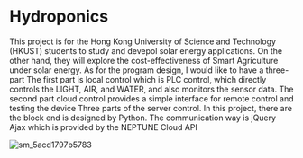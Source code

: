 # Hydroponics

This project is for the Hong Kong University of Science and Technology (HKUST) students to study and devepol solar energy applications. On the other hand, they will explore the cost-effectiveness of Smart Agriculture under solar energy. As for the program design, I would like to have a three-part 
The first part is local control which is PLC control, which directly controls the LIGHT, AIR, and WATER, and also monitors the sensor data.
The second part cloud control provides a simple interface for remote control and testing the device
Three parts of the server control. In this project, there are the block end is designed by Python. The communication way is jQuery Ajax which is provided by the NEPTUNE Cloud API

![sm_5acd1797b5783](https://github.com/Micxxxman/for-student/assets/82942566/3ac31621-57af-4523-a9db-ba01730e51af)
